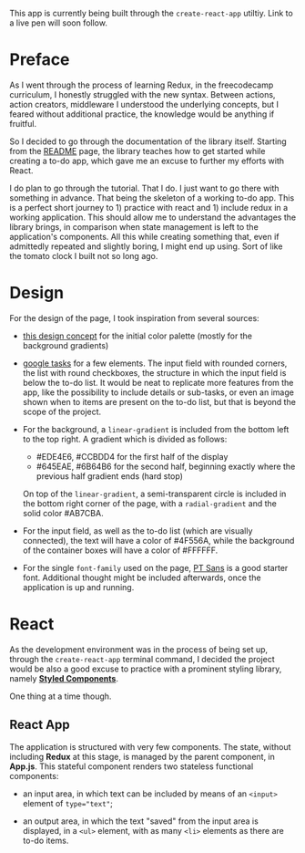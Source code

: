 This app is currently being built through the `create-react-app` utiltiy. Link to a live pen will soon follow.

<!-- Link to the work-in-progress pen right [here](). -->

# Preface

As I went through the process of learning Redux, in the freecodecamp curriculum, I honestly struggled with the new syntax. Between actions, action creators, middleware I understood the underlying concepts, but I feared without additional practice, the knowledge would be anything if fruitful. 

So I decided to go through the documentation of the library itself. Starting from the [README](https://redux.js.org/) page, the library teaches how to get started while creating a to-do app, which gave me an excuse to further my efforts with React. 

I do plan to go through the tutorial. That I do. I just want to go there with something in advance. That being the skeleton of a working to-do app. This is a perfect short journey to 1) practice with react and 1) include redux in a working application. This should allow me to understand the advantages the library brings, in comparison when state management is left to the application's components. All this while creating something that, even if admittedly repeated and slightly boring, I might end up using. Sort of like the tomato clock I built not so long ago.

# Design

For the design of the page, I took inspiration from several sources:

- [this design concept](https://dribbble.com/shots/4821351-Calendar-Project-management-App) for the initial color palette (mostly for the background gradients)

- [google tasks](https://play.google.com/store/apps/details?id=com.google.android.apps.tasks&hl=en) for a few elements. The input field with rounded corners, the list with round checkboxes, the structure in which the input field is below the to-do list. It would be neat to replicate more features from the app, like the possibility to include details or sub-tasks, or even an image shown when to items are present on the to-do list, but that is beyond the scope of the project.

- For the background, a `linear-gradient` is included from the bottom left to the top right. A gradient which is divided as follows:

  - #EDE4E6, #CCBDD4 for the first half of the display
  - #645EAE, #6B64B6 for the second half, beginning exactly where the previous half gradient ends (hard stop)

  On top of the `linear-gradient`, a semi-transparent circle is included in the bottom right corner of the page, with a `radial-gradient` and the solid color #AB7CBA.

- For the input field, as well as the to-do list (which are visually connected), the text will have a color of #4F556A, while the background of the container boxes will have a color of #FFFFFF.

- For the single `font-family` used on the page, [PT Sans](https://fonts.google.com/specimen/PT+Sans) is a good starter font. Additional thought might be included afterwards, once the application is up and running.

<!-- 
@import url('https://fonts.googleapis.com/css?family=PT+Sans');
font-family: 'PT Sans', sans-serif;
-->



# React 

As the development environment was in the process of being set up, through the `create-react-app` terminal command, I decided the project would be also a good excuse to practice with a prominent styling library, namely [**Styled Components**](https://www.styled-components.com/).

One thing at a time though.

## React App

The application is structured with very few components. The state, without including **Redux** at this stage, is managed by the parent component, in **App.js**. This stateful component renders two stateless functional components: 

- an input area, in which text can be included by means of an `<input>` element of `type="text"`;

- an output area, in which the text "saved" from the input area is displayed, in a `<ul>` element, with as many `<li>` elements as there are to-do items.

<!-- ## [Styled Components](https://www.styled-components.com/)

First off, and as explained in the library's home page, to use styled components it is necessary to include the dependency in the `package.json` file. 

In the root folder of the newly created `react-app`, the library is included by running the following command:

```code
npm install --save styled-components
```

From there, it is a simple matter of specifying the components' styles through backticks. Like in the following snippet. -->

<!-- # Redux -->